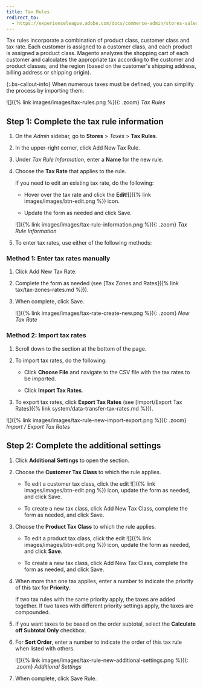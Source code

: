 ```yaml
---
title: Tax Rules
redirect_to:
  - https://experienceleague.adobe.com/docs/commerce-admin/stores-sales/site-store/taxes/tax-rules.html
---
```


Tax rules incorporate a combination of product class, customer class and tax rate. Each customer is assigned to a customer class, and each product is assigned a product class. Magento analyzes the shopping cart of each customer and calculates the appropriate tax according to the customer and product classes, and the region (based on the customer's shipping address, billing address or shipping origin).

{:.bs-callout-info}
When numerous taxes must be defined, you can simplify the process by importing them.

![]({% link images/images/tax-rules.png %}){: .zoom}
_Tax Rules_

## Step 1: Complete the tax rule information

1. On the _Admin_ sidebar, go to **Stores** > _Taxes_ > **Tax Rules**.

1. In the upper-right corner, click <span class="btn">Add New Tax Rule</span>.

1. Under _Tax Rule Information_, enter a **Name** for the new rule.

1. Choose the **Tax Rate** that applies to the rule.

   If you need to edit an existing tax rate, do the following:

   - Hover over the tax rate and click the **Edit**![]({% link images/images/btn-edit.png %}) icon.

   - Update the form as needed and click <span class="btn">Save</span>.

   ![]({% link images/images/tax-rule-information.png %}){: .zoom}
   _Tax Rule Information_

1. To enter tax rates, use either of the following methods:

### Method 1: Enter tax rates manually

1. Click <span class="btn">Add New Tax Rate</span>.

1. Complete the form as needed (see [Tax Zones and Rates]({% link tax/tax-zones-rates.md %})).

1. When complete, click <span class="btn">Save</span>.

   ![]({% link images/images/tax-rate-create-new.png %}){: .zoom}
   _New Tax Rate_

### Method 2: Import tax rates

1. Scroll down to the section at the bottom of the page.

1. To import tax rates, do the following:

   - Click **Choose File** and navigate to the CSV file with the tax rates to be imported.

   - Click **Import Tax Rates**.

1. To export tax rates, click **Export Tax Rates** (see [Import/Export Tax Rates]({% link system/data-transfer-tax-rates.md %})).

![]({% link images/images/tax-rule-new-import-export.png %}){: .zoom}
_Import / Export Tax Rates_

## Step 2: Complete the additional settings

1. Click **Additional Settings** to open the section.

1. Choose the **Customer Tax Class** to which the rule applies.

   - To edit a customer tax class, click the edit ![]({% link images/images/btn-edit.png %}) icon, update the form as needed, and click <span class="btn">Save</span>.

   - To create a new tax class, click <span class="btn">Add New Tax Class</span>, complete the form as needed, and click <span class="btn">Save</span>.

1. Choose the **Product Tax Class** to which the rule applies.

   - To edit a product tax class, click the edit ![]({% link images/images/btn-edit.png %}) icon, update the form as needed, and click **Save**.

   - To create a new tax class, click <span class="btn">Add New Tax Class</span>, complete the form as needed, and click <span class="btn">Save</span>.

1. When more than one tax applies, enter a number to indicate the priority of this tax for **Priority**.

   If two tax rules with the same priority apply, the taxes are added together. If two taxes with different priority settings apply, the taxes are compounded.

1. If you want taxes to be based on the order subtotal, select the **Calculate off Subtotal Only** checkbox.

1. For **Sort Order**, enter a number to indicate the order of this tax rule when listed with others.

   ![]({% link images/images/tax-rule-new-additional-settings.png %}){: .zoom}
   _Additional Settings_

1. When complete, click <span class="btn">Save Rule</span>.
